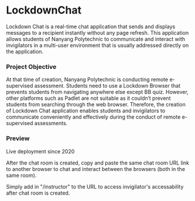 # LockdownChat
Lockdown Chat is a real-time chat application that sends and displays messages to a recipient instantly without any page refresh. This application allows students of Nanyang Polytechnic to communicate and interact with invigilators in a multi-user environment that is usually addressed directly on the application.

### Project Objective
At that time of creation, Nanyang Polytechnic is conducting remote e-supervised assessment. Students need to use a Lockdown Browser that prevents students from navigating anywhere else except BB quiz. However, other platforms such as Padlet are not suitable as it couldn’t prevent students from searching through the web browser.
Therefore, the creation of Lockdown Chat application enables students and invigilators to communicate conveniently and effectively during the conduct of remote e-supervised assessments.

### Preview
Live deployment since 2020

After the chat room is created, copy and paste the same chat room URL link to another browser to chat and interact between the browsers (both in the same room).

Simply add in "/instructor" to the URL to access invigilator's accessability after chat room is created.
